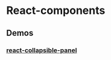 # React-components

## Demos

### [react-collapsible-panel](https://9softstudio.github.io/React-components/react-collapsible-panel/dist/example/index.html)
